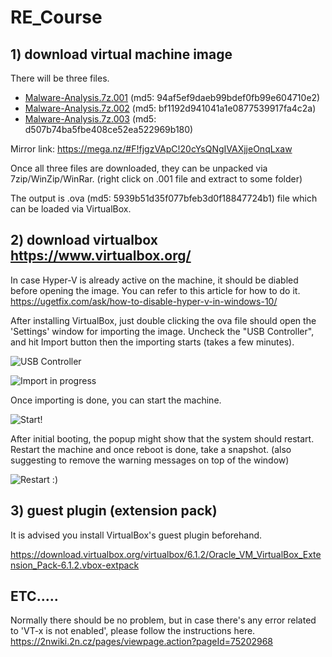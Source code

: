# RE_Course

## 1) download virtual machine image

There will be three files.

* [Malware-Analysis.7z.001](https://www.dropbox.com/s/g3vikgjv06dobp7/Malware-Analysis.7z.001?dl=0) (md5: 94af5ef9daeb99bdef0fb99e604710e2)
* [Malware-Analysis.7z.002](https://www.dropbox.com/s/f4okq3i1wx2q6co/Malware-Analysis.7z.002?dl=0) (md5: bf1192d941041a1e0877539917fa4c2a)
* [Malware-Analysis.7z.003](https://www.dropbox.com/s/338h16mnii41vto/Malware-Analysis.7z.003?dl=0) (md5: d507b74ba5fbe408ce52ea522969b180)

Mirror link: https://mega.nz/#F!fjgzVApC!20cYsQNgIVAXjjeOnqLxaw

Once all three files are downloaded, they can be unpacked via 7zip/WinZip/WinRar. 
(right click on .001 file and extract to some folder)

The output is .ova (md5: 5939b51d35f077bfeb3d0f18847724b1) file which can be loaded via VirtualBox. 

## 2) download virtualbox https://www.virtualbox.org/

In case Hyper-V is already active on the machine, it should be diabled before opening the image.
You can refer to this article for how to do it.
https://ugetfix.com/ask/how-to-disable-hyper-v-in-windows-10/

After installing VirtualBox, just double clicking the ova file should open the 'Settings' window for importing the image.
Uncheck the "USB Controller", and hit Import button then the importing starts (takes a few minutes).

![USB Controller](https://snipboard.io/2pDn8V.jpg)

![Import in progress](https://snipboard.io/Cv7Ui6.jpg)

Once importing is done, you can start the machine.

![Start!](https://snipboard.io/dvatbT.jpg)

After initial booting, the popup might show that the system should restart. Restart the machine and once reboot is done, take a snapshot. (also suggesting to remove the warning messages on top of the window) 

![Restart :)](https://snipboard.io/owYrXE.jpg)

## 3) guest plugin (extension pack)
It is advised you install VirtualBox's guest plugin beforehand.

https://download.virtualbox.org/virtualbox/6.1.2/Oracle_VM_VirtualBox_Extension_Pack-6.1.2.vbox-extpack

## ETC.....
Normally there should be no problem, but in case there's any error related to 'VT-x is not enabled', please follow the instructions here.
https://2nwiki.2n.cz/pages/viewpage.action?pageId=75202968

